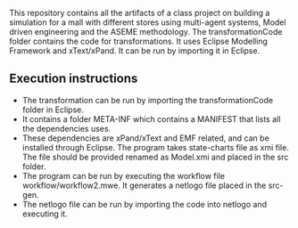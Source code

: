 
This repository contains all the artifacts of a class project on building a simulation for a mall with different stores using multi-agent systems, Model driven engineering and the ASEME methodology.
The transformationCode folder contains the code for transformations. It uses Eclipse Modelling Framework and xText/xPand. It can be run by importing it in Eclipse.
## Execution instructions
* The transformation can be run by importing the transformationCode folder in Eclipse. 
* It contains a folder META-INF which contains a MANIFEST that lists all the dependencies uses. 
* These dependencies are xPand/xText and EMF related, and can be installed through Eclipse. The program takes state-charts file as xmi file. The file should be provided renamed as Model.xmi and placed in the src folder. 
* The program can be run by executing the workflow file workflow/workflow2.mwe. It generates a netlogo file placed in the src-gen.
* The netlogo file can be run by importing the code into netlogo and executing it.
